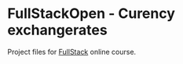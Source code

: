 # FullStackOpen - Curency exchangerates

Project files for [FullStack](https://fullstackopen.com/) online course.
